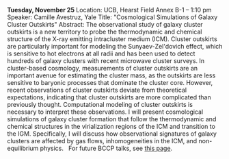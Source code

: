**Tuesday, November 25** Location: UCB, Hearst Field Annex B-1 – 1:10 pm Speaker: Camille Avestruz, Yale Title: "Cosmological Simulations of Galaxy Cluster Outskirts" Abstract: The observational study of galaxy cluster outskirts is a new territory to probe the thermodynamic and chemical structure of the X-ray emitting intracluster medium (ICM). Cluster outskirts are particularly important for modeling the Sunyaev-Zel'dovich effect, which is sensitive to hot electrons at all radii and has been used to detect hundreds of galaxy clusters with recent microwave cluster surveys. In cluster-based cosmology, measurements of cluster outskirts are an important avenue for estimating the cluster mass, as the outskirts are less sensitive to baryonic processes that dominate the cluster core. However, recent observations of cluster outskirts deviate from theoretical expectations, indicating that cluster outskirts are more complicated than previously thought. Computational modeling of cluster outskirts is necessary to interpret these observations. I will present cosmological simulations of galaxy cluster formation that follow the thermodynamic and chemical structures in the virialization regions of the ICM and transition to the IGM. Specifically, I will discuss how observational signatures of galaxy clusters are affected by gas flows, inhomogeneities in the ICM, and non-equilibrium physics.   For future BCCP talks, see [this page](http://bccp.berkeley.edu/new/?page_id=190).


